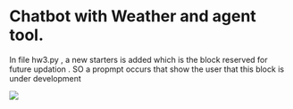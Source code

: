 # Chatbot with Weather and agent tool.
In file hw3.py , a new starters is added which is the block reserved for future updation . SO a propmpt occurs that show the user that  this block is under development


<image  src = "https://github.com/abidaidris/assign_6/blob/main/pic_6.PNG?raw=true" >  </image>
  
